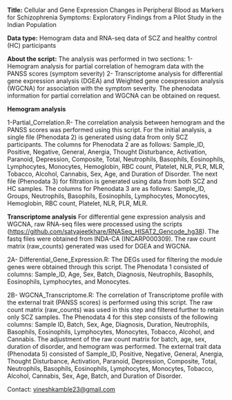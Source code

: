 **Title:** Cellular and Gene Expression Changes in Peripheral Blood as Markers for Schizophrenia Symptoms: Exploratory Findings from a Pilot Study in the Indian Population

**Data type:** Hemogram data and RNA-seq data of SCZ and healthy control (HC) participants

**About the script:** 
The analysis was performed in two sections: 
1- Hemogram analysis for partial correlation of hemogram data with the PANSS scores (symptom severity)
2- Transcriptome analysis for differential gene expression analysis (DGEA) and Weighted gene coexpression analysis (WGCNA) for association with the symptom severity. The phenodata information for partial correlation and WGCNA can be obtained on request.  

**Hemogram analysis** 

1-Partial_Correlation.R- The correlation analysis between hemogram and the PANSS scores was performed using this script. For the initial analysis, a single file (Phenodata 2) is generated using data from only SCZ participants. The columns for Phenodata 2 are as follows: Sample_ID, Positive, Negative, General, Anergia, Thought Disturbance, Activation, Paranoid, Depression, Composite, Total, Neutrophils, Basophils, Eosinophils, Lymphocytes, Monocytes, Hemoglobin, RBC count, Platelet, NLR, PLR, MLR, Tobacco, Alcohol, Cannabis, Sex, Age, and Duration of Disorder. The next file (Phenodata 3) for filtration is generated using data from both SCZ and HC samples. The columns for Phenodata 3 are as follows: Sample_ID, Groups, Neutrophils, Basophils, Eosinophils, Lymphocytes, Monocytes, Hemoglobin, RBC count, Platelet, NLR, PLR, MLR.

**Transcriptome analysis** 
For differential gene expression analysis and WGCNA, raw RNA-seq files were processed using the scripts (https://github.com/satyajeetkhare/RNASeq_HISAT2_Gencode_hg38). The fastq files were obtained from INDA-CA (INCARP000309). The raw count matrix (raw_counts) generated was used for DGEA and WGCNA.

2A- Differential_Gene_Expression.R: The DEGs used for filtering the module genes were obtained through this script. The Phenodata 1 consisted of columns: Sample_ID, Age, Sex, Batch, Diagnosis, Neutrophils, Basophils, Eosinophils, Lymphocytes, and Monocytes.

2B- WGCNA_Transcriptome.R: The correlation of Transcriptome profile with the external trait (PANSS scores) is performed using this script. The raw count matrix (raw_counts) was used in this step and filtered further to retain only SCZ samples. The Phenodata 4 for this step consists of the following columns: Sample ID, Batch, Sex, Age, Diagnosis, Duration, Neutrophils, Basophils, Eosinophils, Lymphocytes, Monocytes, Tobacco, Alcohol, and Cannabis. The adjustment of the raw count matrix for batch, age, sex, duration of disorder, and hemogram was performed. The external trait data (Phenodata 5) consisted of Sample_ID, Positive, Negative, General, Anergia, Thought Disturbance, Activation, Paranoid, Depression, Composite, Total, Neutrophils, Basophils, Eosinophils, Lymphocytes, Monocytes, Tobacco, Alcohol, Cannabis, Sex, Age, Batch, and Duration of Disorder. 

Contact: vineshkamble23@gmail.com
